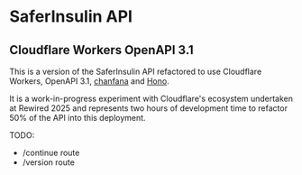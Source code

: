 # SaferInsulin API

## Cloudflare Workers OpenAPI 3.1

This is a version of the SaferInsulin API refactored to use Cloudflare Workers, OpenAPI 3.1, [chanfana](https://github.com/cloudflare/chanfana) and [Hono](https://github.com/honojs/hono).

It is a work-in-progress experiment with Cloudflare's ecosystem undertaken at Rewired 2025 and represents two hours of development time to refactor 50% of the API into this deployment.

TODO:

- /continue route
- /version route
